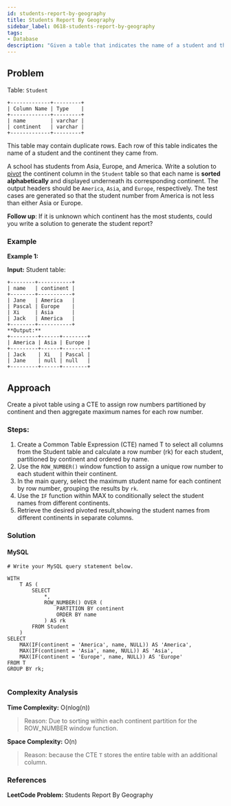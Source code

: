 ```yaml
---
id: students-report-by-geography
title: Students Report By Geography
sidebar_label: 0618-students-report-by-geography
tags:
- Database
description: "Given a table that indicates the name of a student and the continent they came from if it is unknown which continent has the most students, could you write a solution to generate the student report?"
---
```


## Problem
Table: `Student`

```
+-------------+---------+
| Column Name | Type    |
+-------------+---------+
| name        | varchar |
| continent   | varchar |
+-------------+---------+

```
This table may contain duplicate rows.
Each row of this table indicates the name of a student and the continent they came from.



A school has students from Asia, Europe, and America.
Write a solution to <a href="https://en.wikipedia.org/wiki/Pivot_table" target="_blank">pivot</a> the continent column in the `Student` table so that each name is **sorted alphabetically** and displayed underneath its corresponding continent. The output headers should be `America`, `Asia`, and `Europe`, respectively.
The test cases are generated so that the student number from America is not less than either Asia or Europe.

**Follow up**:
 If it is unknown which continent has the most students, could you write a solution to generate the student report?

### Example

**Example 1:**

**Input:**
Student table:

```
+--------+-----------+
| name   | continent |
+--------+-----------+
| Jane   | America   |
| Pascal | Europe    |
| Xi     | Asia      |
| Jack   | America   |
+--------+-----------+
**Output:**
+---------+------+--------+
| America | Asia | Europe |
+---------+------+--------+
| Jack    | Xi   | Pascal |
| Jane    | null | null   |
+---------+------+--------+

```


## Approach

Create a pivot table using a CTE to assign row numbers partitioned by continent and then aggregate maximum names for each row number.

### Steps:

1. Create a Common Table Expression (CTE) named T to select all columns from the Student table and calculate a
   row number (rk) for each student, partitioned by continent and ordered by name.
2.  Use the `ROW_NUMBER()` window function to assign a unique row number to each student within their
    continent.
3. In the main query, select the maximum student name for each continent by row number, grouping the results
   by `rk`.
4. Use the `IF` function within MAX to conditionally select the student names from different continents.
5. Retrieve the desired pivoted result,showing the student names from different continents in separate columns.

### Solution

#### MySQL

```MySQL
# Write your MySQL query statement below.

WITH
    T AS (
        SELECT
            *,
            ROW_NUMBER() OVER (
                PARTITION BY continent
                ORDER BY name
            ) AS rk
        FROM Student
    )
SELECT
    MAX(IF(continent = 'America', name, NULL)) AS 'America',
    MAX(IF(continent = 'Asia', name, NULL)) AS 'Asia',
    MAX(IF(continent = 'Europe', name, NULL)) AS 'Europe'
FROM T
GROUP BY rk;
    
```



### Complexity Analysis
**Time Complexity:** O(nlog(n))
>Reason: Due to sorting within each continent partition for the ROW_NUMBER window function.

**Space Complexity:** O(n)
>Reason: because the CTE `T` stores the entire table with an additional column.

### References
**LeetCode Problem:** Students Report By Geography
